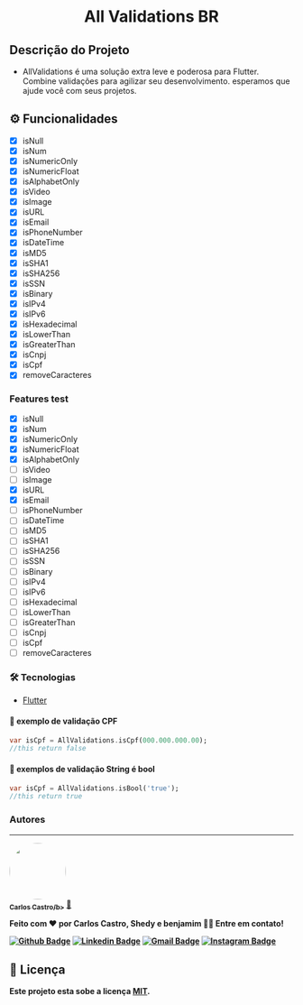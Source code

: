 <h1 align="center">All Validations BR</h1>

## Descrição do Projeto

- AllValidations é uma solução extra leve e poderosa para Flutter. Combine validações para agilizar seu desenvolvimento. esperamos que ajude você com seus projetos.

## ⚙️ Funcionalidades

- [X]  isNull
- [X]  isNum
- [X]  isNumericOnly
- [X]  isNumericFloat
- [X]  isAlphabetOnly
- [X]  isVideo
- [X]  isImage
- [X]  isURL
- [X]  isEmail
- [X]  isPhoneNumber
- [X]  isDateTime
- [X]  isMD5
- [X]  isSHA1
- [X]  isSHA256
- [X]  isSSN
- [X]  isBinary
- [X]  isIPv4
- [X]  isIPv6
- [X]  isHexadecimal
- [X]  isLowerThan
- [X]  isGreaterThan
- [X]  isCnpj
- [X]  isCpf
- [X]  removeCaracteres

### Features test

- [X]  isNull
- [X]  isNum
- [X]  isNumericOnly
- [X]  isNumericFloat
- [X]  isAlphabetOnly
- [ ]  isVideo
- [ ]  isImage
- [X]  isURL
- [X]  isEmail
- [ ]  isPhoneNumber
- [ ]  isDateTime
- [ ]  isMD5
- [ ]  isSHA1
- [ ]  isSHA256
- [ ]  isSSN
- [ ]  isBinary
- [ ]  isIPv4
- [ ]  isIPv6
- [ ]  isHexadecimal
- [ ]  isLowerThan
- [ ]  isGreaterThan
- [ ]  isCnpj
- [ ]  isCpf
- [ ]  removeCaracteres

### 🛠 Tecnologias
- [Flutter](https://flutter.dev/)



#### 🎲 exemplo de validação CPF

```dart
var isCpf = AllValidations.isCpf(000.000.000.00); 
//this return false
```

#### 🎲 exemplos de validação String é bool 

```dart
var isCpf = AllValidations.isBool('true'); 
//this return true
```

### Autores
---

<a href="###">
 <img style="border-radius: 50%;" src="https://avatars.githubusercontent.com/u/14837643?s=96&v=4" width="100px;" alt=""/>
 <br />
 <sub><b>Carlos Castro/b></sub></a> <a href="###" title="">🚀</a>


Feito com ❤️ por Carlos Castro, Shedy e benjamim 👋🏽 Entre em contato!

[![Github Badge](https://img.shields.io/badge/-Github-000?style=flat-square&logo=Github&logoColor=white&link=https://github.com/lucasgdb)](https://github.com/CriandoGames)
[![Linkedin Badge](https://img.shields.io/badge/-LinkedIn-blue?style=flat-square&logo=Linkedin&logoColor=white&link=https://www.linkedin.com/in/carlos-castro-07031692/)](https://www.linkedin.com/in/carlos-castro-07031692/)
[![Gmail Badge](https://img.shields.io/badge/-Gmail-c14438?style=flat-square&logo=Gmail&logoColor=white&link=mailto:carloscastrogames@gmail.com)](mailto:carloscastrogames@gmail.com)
[![Instagram Badge](https://img.shields.io/badge/-Instagram-C13584?style=flat-square&labelColor=C13584&logo=instagram&logoColor=white&link=https://www.instagram.com/codepwr/)](https://www.instagram.com/llcarloscastroll/)
  
  
  ## 📝 Licença

Este projeto esta sobe a licença [MIT](./LICENSE).

